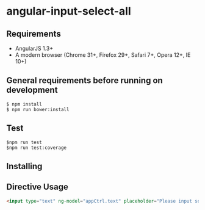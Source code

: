 angular-input-select-all
===
## Requirements

- AngularJS 1.3+
- A modern browser (Chrome 31+, Firefox 29+, Safari 7+, Opera 12+, IE 10+)

## General requirements before running on development
```
$ npm install
$ npm run bower:install
```

## Test
```
$npm run test
$npm run test:coverage
```

## Installing

## Directive Usage
```html
<input type="text" ng-model="appCtrl.text" placeholder="Please input some text and test select all operation..." input-select-all />
```

